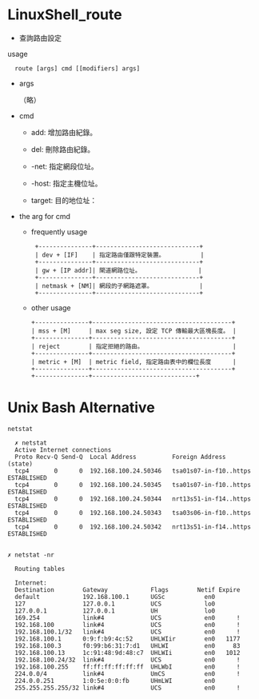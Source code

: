 # LinuxShell_route


* 查詢路由設定

usage

      route [args] cmd [[modifiers] args]
      
 * args
 
    （略）
 

* cmd

    * add: 增加路由紀錄。
    
    * del: 刪除路由紀錄。
    
    * -net: 指定網段位址。
    
    * -host: 指定主機位址。
    
    * target: 目的地位址：
      

* the arg for cmd

   * frequently usage

          +---------------+-----------------------------+
          | dev + [IF]    | 指定路由僅跟特定裝置。          |
          +---------------+-----------------------------+
          | gw + [IP addr]| 閘道網路位址。                |
          +---------------+-----------------------------+
          | netmask + [NM]| 網段的子網路遮罩。             |
          +---------------+-----------------------------+

    * other usage
    
          +---------------+---------------------------------------+
          | mss + [M]     | max seg size, 設定 TCP 傳輸最大區塊長度。 |
          +---------------+---------------------------------------+
          | reject        | 指定拒絕的路由。                         |
          +---------------+---------------------------------------+
          | metric + [M]  | metric field, 指定路由表中的欄位長度      |
          +---------------+---------------------------------------+
          +---------------+-----------------------------+

# Unix Bash Alternative

    netstat 

      ✗ netstat
      Active Internet connections
      Proto Recv-Q Send-Q  Local Address          Foreign Address        (state)    
      tcp4       0      0  192.168.100.24.50346   tsa01s07-in-f10..https ESTABLISHED
      tcp4       0      0  192.168.100.24.50345   tsa01s07-in-f10..https ESTABLISHED
      tcp4       0      0  192.168.100.24.50344   nrt13s51-in-f14..https ESTABLISHED
      tcp4       0      0  192.168.100.24.50343   tsa03s06-in-f10..https ESTABLISHED
      tcp4       0      0  192.168.100.24.50342   nrt13s51-in-f14..https ESTABLISHED


    ✗ netstat -nr
    
      Routing tables

      Internet:
      Destination        Gateway            Flags        Netif Expire
      default            192.168.100.1      UGSc           en0       
      127                127.0.0.1          UCS            lo0       
      127.0.0.1          127.0.0.1          UH             lo0       
      169.254            link#4             UCS            en0      !
      192.168.100        link#4             UCS            en0      !
      192.168.100.1/32   link#4             UCS            en0      !
      192.168.100.1      0:9:f:b9:4c:52     UHLWIir        en0   1177
      192.168.100.3      f0:99:b6:31:7:d1   UHLWI          en0     83
      192.168.100.13     1c:91:48:9d:48:c7  UHLWIi         en0   1012
      192.168.100.24/32  link#4             UCS            en0      !
      192.168.100.255    ff:ff:ff:ff:ff:ff  UHLWbI         en0      !
      224.0.0/4          link#4             UmCS           en0      !
      224.0.0.251        1:0:5e:0:0:fb      UHmLWI         en0       
      255.255.255.255/32 link#4             UCS            en0      !
